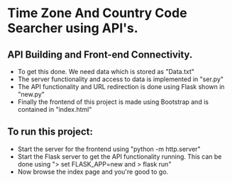 # Time Zone And Country Code Searcher using API's.

## API Building and Front-end Connectivity.
* To get this done. We need data which is stored as "Data.txt"
* The server functionality and access to data is implemented in "ser.py"
* The API functionality and URL redirection is done using Flask shown in "new.py"
* Finally the frontend of this project is made using Bootstrap and is contained in "index.html"

## To run this project:
* Start the server for the frontend using "python -m http.server"
* Start the Flask server to get the API functionality running. This can be done using "> set FLASK_APP=new and > flask run"
* Now browse the index page and you're good to go.
